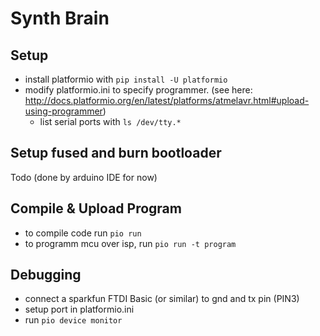 # Synth Brain

## Setup

* install platformio with `pip install -U platformio`
* modify platformio.ini to specify programmer. (see here: http://docs.platformio.org/en/latest/platforms/atmelavr.html#upload-using-programmer)
    * list serial ports with `ls /dev/tty.*`

## Setup fused and burn bootloader

Todo (done by arduino IDE for now)

## Compile & Upload Program 

* to compile code run `pio run`
* to programm mcu over isp, run `pio run -t program`

## Debugging

* connect a sparkfun FTDI Basic (or similar) to gnd and tx pin (PIN3)
* setup port in platformio.ini
* run `pio device monitor`
